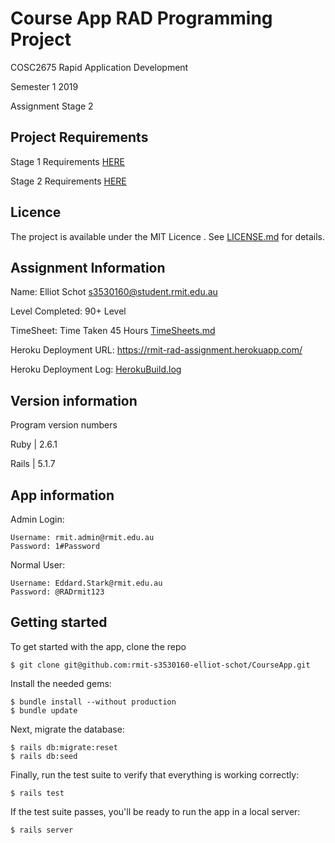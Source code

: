 # Course App RAD Programming Project

COSC2675 Rapid Application Development

Semester 1 2019

Assignment Stage 2

## Project Requirements

Stage 1 Requirements [HERE](RAD-Assignment-2019-Stage-1.pdf)

Stage 2 Requirements [HERE](RAD-Assignment-2019-Stage-2.pdf)

## Licence 

The project is available under the MIT Licence . See [LICENSE.md](LICENCE.md) for details.

## Assignment Information

Name: Elliot Schot <s3530160@student.rmit.edu.au>

Level Completed: 90+ Level

TimeSheet: Time Taken 45 Hours [TimeSheets.md](TimeSheets.md)

Heroku Deployment URL: https://rmit-rad-assignment.herokuapp.com/

Heroku Deployment Log: [HerokuBuild.log](HerokuBuild.log)

## Version information

Program version numbers

Ruby  | 2.6.1

Rails | 5.1.7

## App information

Admin Login:
```
Username: rmit.admin@rmit.edu.au
Password: 1#Password
```

Normal User:
```
Username: Eddard.Stark@rmit.edu.au
Password: @RADrmit123
```

## Getting started

To get started with the app, clone the repo

```
$ git clone git@github.com:rmit-s3530160-elliot-schot/CourseApp.git
```

Install the needed gems:

```
$ bundle install --without production
$ bundle update
```

Next, migrate the database:

```
$ rails db:migrate:reset
$ rails db:seed
```

Finally, run the test suite to verify that everything is working correctly:

```
$ rails test
```

If the test suite passes, you'll be ready to run the app in a local server:

```
$ rails server
```
